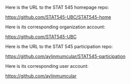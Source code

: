 Here is the URL to the STAT 545 homepage repo:

https://github.com/STAT545-UBC/STAT545-home

Here is its corresponding organization account:

https://github.com/STAT545-UBC

Here is the URL to the STAT 545 participation repo:

https://github.com/aylinmumcular/STAT545-participation

Here is its corresponding user account:

https://github.com/aylinmumcular
